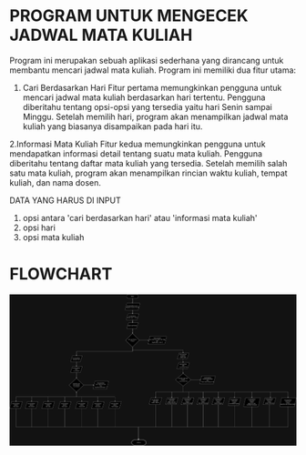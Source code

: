 # PROGRAM UNTUK MENGECEK JADWAL MATA KULIAH

Program ini merupakan sebuah aplikasi sederhana yang dirancang untuk membantu mencari jadwal mata kuliah. Program ini memiliki dua fitur utama:
1. Cari Berdasarkan Hari
Fitur pertama memungkinkan pengguna untuk mencari jadwal mata kuliah berdasarkan hari tertentu.
Pengguna diberitahu tentang opsi-opsi yang tersedia yaitu hari Senin sampai Minggu.
Setelah memilih hari, program akan menampilkan jadwal mata kuliah yang biasanya disampaikan pada hari itu.

2.Informasi Mata Kuliah
Fitur kedua memungkinkan pengguna untuk mendapatkan informasi detail tentang suatu mata kuliah.
Pengguna diberitahu tentang daftar mata kuliah yang tersedia. Setelah memilih salah satu mata kuliah, program akan menampilkan rincian waktu kuliah, tempat kuliah, dan nama dosen.

DATA YANG HARUS DI INPUT
1. opsi antara 'cari berdasarkan hari' atau 'informasi mata kuliah'
2. opsi hari
3. opsi mata kuliah


# FLOWCHART
![Flowchart](flowchart1.png)